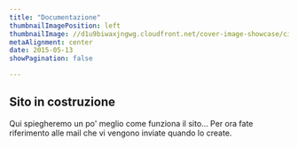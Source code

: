 ```yaml
---
title: "Documentazione"
thumbnailImagePosition: left
thumbnailImage: //d1u9biwaxjngwg.cloudfront.net/cover-image-showcase/city-750.jpg
metaAlignment: center
date: 2015-05-13
showPagination: false

---
```

## Sito in costruzione
Qui spiegheremo un po' meglio come funziona il sito... Per ora fate riferimento alle mail che vi vengono inviate quando lo create.
<!--more-->
